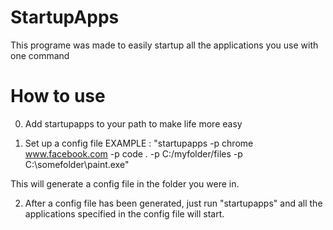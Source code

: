 # StartupApps
This programe was made to easily startup all the applications you use with one command

# How to use

0. Add startupapps to your path to make life more easy

1. Set up a config file EXAMPLE : "startupapps -p chrome www.facebook.com -p code . -p C:/myfolder/files -p C:\somefolder\paint.exe"

This will generate a config file in the folder you were in.

2. After a config file has been generated, just run "startupapps" and all the applications specified in the config file will start.
